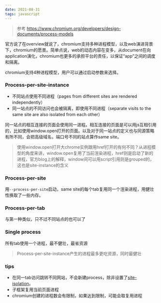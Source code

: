 ```yaml
---
date: 2021-08-31
tags: javascript
---
```


> 参考 https://www.chromium.org/developers/design-documents/process-models

官方说了在overview就说了，chromium支持多种进程模型，以及web演进背景下，chromium的愿景。简单点说，web的动态内容在变多，从document在向application演化，chromium也更多的承担平台的责任，以保证“app”之间的调度和隔离。

chromium支持4种进程模型，用户可以通过启动参数来选择。

### Process-per-site-instance

- 不同站点使用不同进程（pages from different sites are rendered independently）
- 同一站点的不同访问也会被隔离，即使用不同进程（separate visits to the same site are also isolated from each other）

同一站点的相互连接的页面会使用同一进程。相互连接的页面是可以用js互相引用的，比如使用window.open打开的页面。以及对于同一站点的定义也与同源策略有所不同，会把高级域名，端口号不同的站点算作same site。

> 使用window.open打开大chrome实例跟用href打开的有何不同？从进程模型的角度来讲，window.open复用了当前渲染进程，href则是启动了新的进程，官方blog上的解释，window间可以用script引用则是grouped的，这也是site-instance的含义

### Process-per-site

用`--process-per-site`启动，same site的每个tab复用同一个渲染进程，用健壮性换取了一些内存。

### Process-per-tab

与第一种类似，只不过不同站点的也可以了

### Single process

所有tab使用一个进程，最不健壮，最省资源

> Process-per-site-instance产生的进程最多更吃资源，同时最健壮

### tips

- 在同一tab访问跳转不同网站，不会新建process，除非设置了[site-isolation](https://www.chromium.org/developers/design-documents/site-isolation)。
- 子框架复用当前页面进程
- chromium创建的进程数会有限制，如果达到限制，可能会取复用进程

